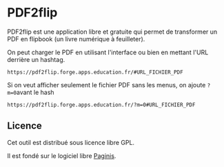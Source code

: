 # PDF2flip

PDF2flip est une application libre et gratuite qui permet de transformer un PDF en flipbook (un livre numérique à feuilleter).

On peut charger le PDF en utilisant l'interface ou bien en mettant l'URL derrière un hashtag.

`https://pdf2flip.forge.apps.education.fr/#URL_FICHIER_PDF`

Si on veut afficher seulement le fichier PDF sans les menus, on ajoute `?m=0`avant le hash

`https://pdf2flip.forge.apps.education.fr/?m=0#URL_FICHIER_PDF`

## Licence

Cet outil est distribué sous licence libre GPL.

Il est fondé sur le logiciel libre [Paginis](https://github.com/ibra-kdbra/Paginis).
